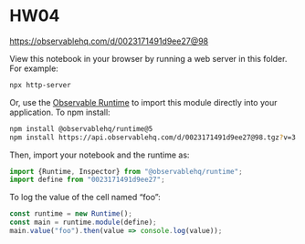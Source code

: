 # HW04

https://observablehq.com/d/0023171491d9ee27@98

View this notebook in your browser by running a web server in this folder. For
example:

~~~sh
npx http-server
~~~

Or, use the [Observable Runtime](https://github.com/observablehq/runtime) to
import this module directly into your application. To npm install:

~~~sh
npm install @observablehq/runtime@5
npm install https://api.observablehq.com/d/0023171491d9ee27@98.tgz?v=3
~~~

Then, import your notebook and the runtime as:

~~~js
import {Runtime, Inspector} from "@observablehq/runtime";
import define from "0023171491d9ee27";
~~~

To log the value of the cell named “foo”:

~~~js
const runtime = new Runtime();
const main = runtime.module(define);
main.value("foo").then(value => console.log(value));
~~~

